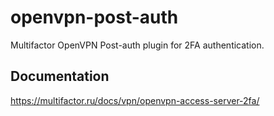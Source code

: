 # openvpn-post-auth
Multifactor OpenVPN Post-auth plugin for 2FA authentication.

## Documentation
https://multifactor.ru/docs/vpn/openvpn-access-server-2fa/
